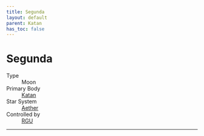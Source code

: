 ```yaml
---
title: Segunda
layout: default
parent: Katan
has_toc: false
---
```


# Segunda
<dl>
    <dt>Type</dt><dd>Moon</dd>
    <dt>Primary Body</dt><dd><a href="../">Katan</a></dd>
    <!-- <dt>Class</dt><dd>Habitable</dd> -->
    <dt>Star System</dt><dd><a href="../../">Aether</a></dd>
    <dt>Controlled by</dt><dd><a href="../../../factions/rgu/">RGU</a></dd>
    <!-- <dt>Population</dt><dd>///</dd> -->
</dl>

----
